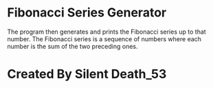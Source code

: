 # Fibonacci Series Generator
The program then generates and prints the Fibonacci series up to that number. The Fibonacci series is a sequence of numbers where each number is the sum of the two preceding ones.

# Created By Silent Death_53
